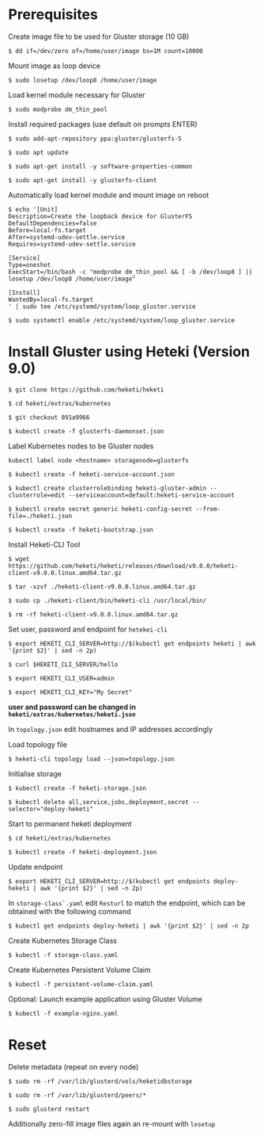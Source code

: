 # Prerequisites
Create image file to be used for Gluster storage (10 GB)

``$ dd if=/dev/zero of=/home/user/image bs=1M count=10000``

Mount image as loop device

``$ sudo losetup /dev/loop8 /home/user/image``

Load kernel module necessary for Gluster

``$ sudo modprobe dm_thin_pool``

Install required packages (use default on prompts ENTER)

``$ sudo add-apt-repository ppa:gluster/glusterfs-5``

``$ sudo apt update``

``$ sudo apt-get install -y software-properties-common``

``$ sudo apt-get install -y glusterfs-client``


Automatically load kernel module and mount image on reboot

```
$ echo '[Unit]
Description=Create the loopback device for GlusterFS
DefaultDependencies=false
Before=local-fs.target
After=systemd-udev-settle.service
Requires=systemd-udev-settle.service

[Service]
Type=oneshot
ExecStart=/bin/bash -c "modprobe dm_thin_pool && [ -b /dev/loop8 ] || losetup /dev/loop8 /home/user/image"

[Install]
WantedBy=local-fs.target
' | sudo tee /etc/systemd/system/loop_gluster.service
```

``$ sudo systemctl enable /etc/systemd/system/loop_gluster.service``

# Install Gluster using Heteki (Version 9.0)
``$ git clone https://github.com/heketi/heketi``

``$ cd heketi/extras/kubernetes``

``$ git checkout 891a9966``

``$ kubectl create -f glusterfs-daemonset.json``

Label Kubernetes nodes to be Gluster nodes

``kubectl label node <hostname> storagenode=glusterfs``

``$ kubectl create -f heketi-service-account.json``

``$ kubectl create clusterrolebinding heketi-gluster-admin --clusterrole=edit --serviceaccount=default:heketi-service-account``

``$ kubectl create secret generic heketi-config-secret --from-file=./heketi.json``

``$ kubectl create -f heketi-bootstrap.json``


Install Heketi-CLI Tool

``$ wget https://github.com/heketi/heketi/releases/download/v9.0.0/heketi-client-v9.0.0.linux.amd64.tar.gz``

``$ tar -xzvf ./heketi-client-v9.0.0.linux.amd64.tar.gz``

``$ sudo cp ./heketi-client/bin/heketi-cli /usr/local/bin/``

``$ rm -rf heketi-client-v9.0.0.linux.amd64.tar.gz``


Set user, password and endpoint for ``hetekei-cli``

``$ export HEKETI_CLI_SERVER=http://$(kubectl get endpoints heketi | awk '{print $2}' | sed -n 2p)``

``$ curl $HEKETI_CLI_SERVER/hello``

``$ export HEKETI_CLI_USER=admin``

``$ export HEKETI_CLI_KEY="My Secret"``

**user and password can be changed in ``heketi/extras/kubernetes/heketi.json``**

In ``topology.json`` edit hostnames and IP addresses accordingly

Load topology file

``$ heketi-cli topology load --json=topology.json``

Initialise storage

``$ kubectl create -f heketi-storage.json``

``$ kubectl delete all,service,jobs,deployment,secret --selector="deploy-heketi"``

Start to permanent heketi deployment

``$ cd heketi/extras/kubernetes``

``$ kubectl create -f heketi-deployment.json``

Update endpoint

``$ export HEKETI_CLI_SERVER=http://$(kubectl get endpoints deploy-heketi | awk '{print $2}' | sed -n 2p)``

In ``storage-class`.yaml`` edit ``Resturl`` to match the endpoint, which can be obtained with the following command

``$ kubectl get endpoints deploy-heketi | awk '{print $2}' | sed -n 2p``

Create Kubernetes Storage Class

``$ kubectl -f storage-class.yaml``

Create Kubernetes Persistent Volume Claim

``$ kubectl -f persistent-volume-claim.yaml``

Optional: Launch example application using Gluster Volume

``$ kubectl -f example-nginx.yaml``



# Reset 

Delete metadata (repeat on every node)

``$ sudo rm -rf /var/lib/glusterd/vols/heketidbstorage``

``$ sudo rm -rf /var/lib/glusterd/peers/*``

``$ sudo glusterd restart``

Additionally zero-fill image files again an re-mount with ``losetup``
